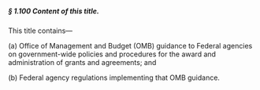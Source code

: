 ##### § 1.100 Content of this title. #####

This title contains—

(a) Office of Management and Budget (OMB) guidance to Federal agencies on government-wide policies and procedures for the award and administration of grants and agreements; and

(b) Federal agency regulations implementing that OMB guidance.
